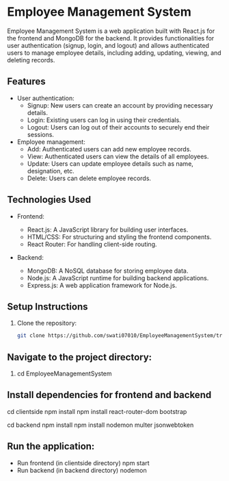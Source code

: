 # Employee Management System

Employee Management System is a web application built with React.js for the frontend and MongoDB for the backend. It provides functionalities for user authentication (signup, login, and logout) and allows authenticated users to manage employee details, including adding, updating, viewing, and deleting records.

## Features

- User authentication:
  - Signup: New users can create an account by providing necessary details.
  - Login: Existing users can log in using their credentials.
  - Logout: Users can log out of their accounts to securely end their sessions.
- Employee management:
  - Add: Authenticated users can add new employee records.
  - View: Authenticated users can view the details of all employees.
  - Update: Users can update employee details such as name, designation, etc.
  - Delete: Users can delete employee records.

## Technologies Used

- Frontend:
  - React.js: A JavaScript library for building user interfaces.
  - HTML/CSS: For structuring and styling the frontend components.
  - React Router: For handling client-side routing.

- Backend:
  - MongoDB: A NoSQL database for storing employee data.
  - Node.js: A JavaScript runtime for building backend applications.
  - Express.js: A web application framework for Node.js.

## Setup Instructions

1. Clone the repository:
   ```bash
   git clone https://github.com/swati07010/EmployeeManagementSystem/tree/master
## Navigate to the project directory:
1. cd EmployeeManagementSystem

## Install dependencies for frontend and backend
cd clientside
npm install
npm install react-router-dom bootstrap

cd backend
npm install
npm install nodemon multer jsonwebtoken

## Run the application:
  * Run frontend (in clientside directory)
  npm start
  *  Run backend (in backend directory)
  nodemon
 



